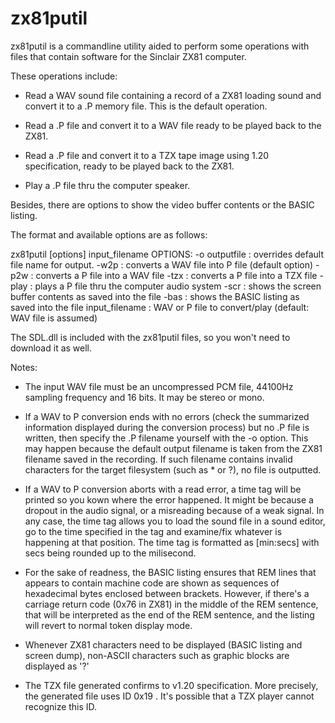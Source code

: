 # zx81putil

zx81putil is a commandline utility aided to perform some operations with files that contain software
for the Sinclair ZX81 computer.

These operations include:
- Read a WAV sound file containing a record of a ZX81 loading sound and convert it to a .P memory 
  file. This is the default operation.

- Read a .P file and convert it to a WAV file ready to be played back to the ZX81.

- Read a .P file and convert it to a TZX tape image using 1.20 specification, ready to be played back
  to the ZX81.

- Play a .P file thru the computer speaker.

Besides, there are options to show the video buffer contents or the BASIC listing.

The format and available options are as follows:

zx81putil [options] input_filename
  OPTIONS:
   -o outputfile  : overrides default file name for output.
   -w2p           : converts a WAV file into P file (default option)
   -p2w           : converts a P file into a WAV file
   -tzx           : converts a P file into a TZX file
   -play          : plays a P file thru the computer audio system
   -scr           : shows the screen buffer contents as saved into the file
   -bas           : shows the BASIC listing as saved into the file
   input_filename : WAV or P file to convert/play (default: WAV file is assumed)


The SDL.dll is included with the zx81putil files, so you won't need to download it as well.

Notes:

- The input WAV file must be an uncompressed PCM file, 44100Hz sampling frequency and 16 bits. It may
  be stereo or mono.

- If a WAV to P conversion ends with no errors (check the summarized information displayed during
  the conversion process) but no .P file is written, then specify the .P filename yourself with
  the -o option. This may happen because the default output filename is taken from the ZX81 filename
  saved in the recording. If such filename contains invalid characters for the target filesystem (such
  as * or ?), no file is outputted.

- If a WAV to P conversion aborts with a read error, a time tag will be printed so you kown where the
  error happened. It might be because a dropout in the audio signal, or a misreading because of a
  weak signal. In any case, the time tag allows you to load the sound file in a sound editor, go to
  the time specified in the tag and examine/fix whatever is happening at that position.
  The time tag is formatted as [min:secs] with secs being rounded up to the milisecond.

- For the sake of readness, the BASIC listing ensures that REM lines that appears to contain machine
  code are shown as sequences of hexadecimal bytes enclosed between brackets. However, if there's a
  carriage return code (0x76 in ZX81) in the middle of the REM sentence, that will be interpreted as
  the end of the REM sentence, and the listing will revert to normal token display mode.

- Whenever ZX81 characters need to be displayed (BASIC listing and screen dump), non-ASCII characters
  such as graphic blocks are displayed as '?'

- The TZX file generated confirms to v1.20 specification. More precisely, the generated file uses ID
  0x19 . It's possible that a TZX player cannot recognize this ID.
